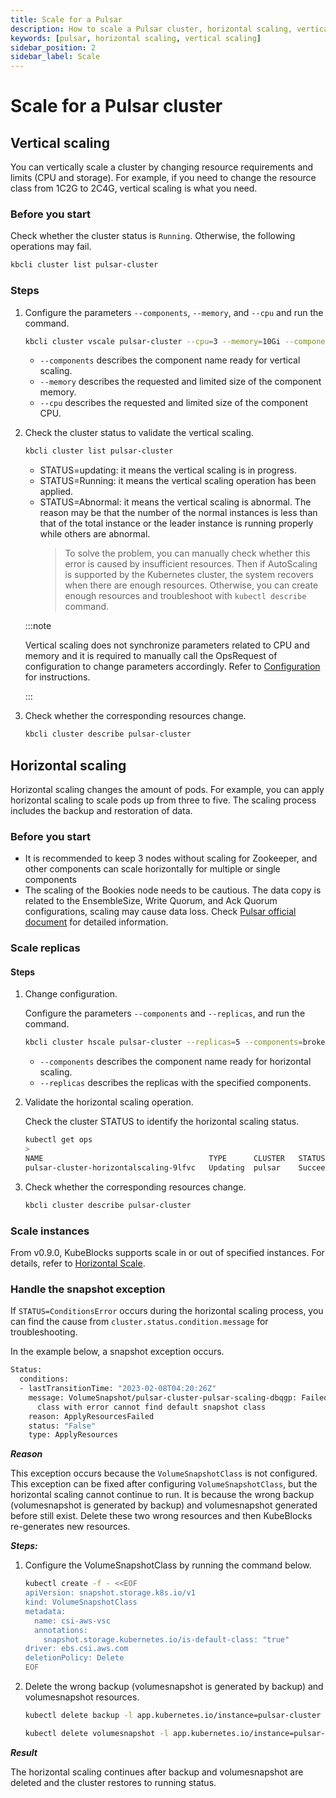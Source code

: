 ```yaml
---
title: Scale for a Pulsar
description: How to scale a Pulsar cluster, horizontal scaling, vertical scaling
keywords: [pulsar, horizontal scaling, vertical scaling]
sidebar_position: 2
sidebar_label: Scale
---
```


# Scale for a Pulsar cluster

## Vertical scaling

You can vertically scale a cluster by changing resource requirements and limits (CPU and storage). For example, if you need to change the resource class from 1C2G to 2C4G, vertical scaling is what you need.

### Before you start

Check whether the cluster status is `Running`. Otherwise, the following operations may fail.

```bash
kbcli cluster list pulsar-cluster
```

### Steps

1. Configure the parameters `--components`, `--memory`, and `--cpu` and run the command.

   ```bash
   kbcli cluster vscale pulsar-cluster --cpu=3 --memory=10Gi --components=broker,bookies  
   ```

   - `--components` describes the component name ready for vertical scaling.
   - `--memory` describes the requested and limited size of the component memory.
   - `--cpu` describes the requested and limited size of the component CPU.

2. Check the cluster status to validate the vertical scaling.

    ```bash
    kbcli cluster list pulsar-cluster
    ```

   - STATUS=updating: it means the vertical scaling is in progress.
   - STATUS=Running: it means the vertical scaling operation has been applied.
   - STATUS=Abnormal: it means the vertical scaling is abnormal. The reason may be that the number of the normal instances is less than that of the total instance or the leader instance is running properly while others are abnormal.
     > To solve the problem, you can manually check whether this error is caused by insufficient resources. Then if AutoScaling is supported by the Kubernetes cluster, the system recovers when there are enough resources. Otherwise, you can create enough resources and troubleshoot with `kubectl describe` command.

    :::note

    Vertical scaling does not synchronize parameters related to CPU and memory and it is required to manually call the OpsRequest of configuration to change parameters accordingly. Refer to [Configuration](./../configuration/configuration.md) for instructions.

    :::

3. Check whether the corresponding resources change.

    ```bash
    kbcli cluster describe pulsar-cluster
    ```

## Horizontal scaling

Horizontal scaling changes the amount of pods. For example, you can apply horizontal scaling to scale pods up from three to five. The scaling process includes the backup and restoration of data.

### Before you start

- It is recommended to keep 3 nodes without scaling for Zookeeper, and other components can scale horizontally for multiple or single components
- The scaling of the Bookies node needs to be cautious. The data copy is related to the EnsembleSize, Write Quorum, and Ack Quorum configurations, scaling may cause data loss. Check [Pulsar official document](https://pulsar.apahe.org/docs/3.0.x/administration-zk-bk/#decommission-bookies-cleanly) for detailed information.

### Scale replicas

#### Steps

1. Change configuration.

   Configure the parameters `--components` and `--replicas`, and run the command.

   ```bash
   kbcli cluster hscale pulsar-cluster --replicas=5 --components=broker,bookies    
   ```

   - `--components` describes the component name ready for horizontal scaling.
   - `--replicas` describes the replicas with the specified components.

   
2. Validate the horizontal scaling operation.

   Check the cluster STATUS to identify the horizontal scaling status.

   ```bash
   kubectl get ops
   >
   NAME                                     TYPE      CLUSTER   STATUS    PROGRESS   AGE
   pulsar-cluster-horizontalscaling-9lfvc   Updating  pulsar    Succeed   3/3        8m49s
   ```

3. Check whether the corresponding resources change.

   ```bash
   kbcli cluster describe pulsar-cluster
   ```

### Scale instances

From v0.9.0, KubeBlocks supports scale in or out of specified instances. For details, refer to [Horizontal Scale](./../../maintaince/scale/horizontal-scale.md#scale-instances).

### Handle the snapshot exception

If `STATUS=ConditionsError` occurs during the horizontal scaling process, you can find the cause from `cluster.status.condition.message` for troubleshooting.

In the example below, a snapshot exception occurs.

```bash
Status:
  conditions: 
  - lastTransitionTime: "2023-02-08T04:20:26Z"
    message: VolumeSnapshot/pulsar-cluster-pulsar-scaling-dbqgp: Failed to set default snapshot
      class with error cannot find default snapshot class
    reason: ApplyResourcesFailed
    status: "False"
    type: ApplyResources
```

***Reason***

This exception occurs because the `VolumeSnapshotClass` is not configured. This exception can be fixed after configuring `VolumeSnapshotClass`, but the horizontal scaling cannot continue to run. It is because the wrong backup (volumesnapshot is generated by backup) and volumesnapshot generated before still exist. Delete these two wrong resources and then KubeBlocks re-generates new resources.

***Steps:***

1. Configure the VolumeSnapshotClass by running the command below.

   ```bash
   kubectl create -f - <<EOF
   apiVersion: snapshot.storage.k8s.io/v1
   kind: VolumeSnapshotClass
   metadata:
     name: csi-aws-vsc
     annotations:
       snapshot.storage.kubernetes.io/is-default-class: "true"
   driver: ebs.csi.aws.com
   deletionPolicy: Delete
   EOF
   ```

2. Delete the wrong backup (volumesnapshot is generated by backup) and volumesnapshot resources.

   ```bash
   kubectl delete backup -l app.kubernetes.io/instance=pulsar-cluster
   
   kubectl delete volumesnapshot -l app.kubernetes.io/instance=pulsar-cluster
   ```

***Result***

The horizontal scaling continues after backup and volumesnapshot are deleted and the cluster restores to running status.
